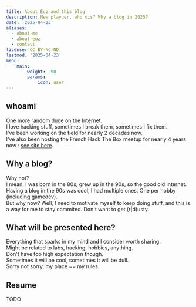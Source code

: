 ```yaml
---
title: About Euz and this blog
description: New playuer, who dis? Why a blog in 2025?
date: '2025-04-23'
aliases:
  - about-me
  - about-euz
  - contact
license: CC BY-NC-ND
lastmod: '2025-04-23'
menu:
    main: 
        weight: -90
        params:
            icon: user
---
```


## whoami
One more random dude on the Internet.  
I love hacking stuff, sometimes I break them, sometimes I fix them.  
I've been working on the field for nearly 2 decades now.  
I've also been hosting the French Hack The Box meetup for nearly 4 years now : [see site here](https://htb-meetup-france.super.site/).

## Why a blog?
Why not?  
I mean, I was born in the 80s, grew up in the 90s, so the good old Internet. Having a blog in the 90s was cool, I had multiple ones. One per hobby (including gamedev).  
But why now? Well, I need to motivate myself to keep doing stuff, and this is a way for me to stay commited. Don't want to get (r|d)usty.

## What will be presented here?
Everything that sparks in my mind and I consider worth sharing.  
Might be related to labs, hacking, hobbies, anything.  
Don't have too high expectation though.  
Sometimes it will be cool, sometimes it will be dull.  
Sorry not sorry, my place == my rules.

## Resume
TODO
